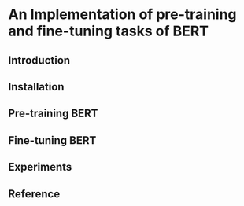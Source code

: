 # An Implementation of pre-training and fine-tuning tasks of BERT

## Introduction

## Installation

## Pre-training BERT

## Fine-tuning BERT

## Experiments

## Reference